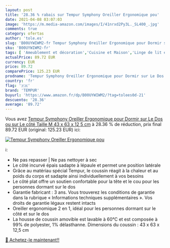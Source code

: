```yaml
---
layout: post
title: '28.36 % rabais sur Tempur Symphony Oreiller Ergonomique pou'
date: 2021-04-08 03:07:03
image: 'https://m.media-amazon.com/images/I/41nrxd2Py3L._SL400_.jpg'
comments: true
category: ofertas
author: 'tole.es'
slug: 'B00UYWIWM2-fr Tempur Symphony Oreiller Ergonomique pour Dormir sur Le...'
sku: 'B00UYWIWM2-fr'
tags: [ 'Ameublement et décoration','Cuisine et Maison','Linge de lit et oreillers','Literie et linge de maison','Oreillers','Oreillers ergonomiques pour la nuque','tempur', ]
actualPrice: 89.72 EUR
currency: EUR
price: 89.72
comparePrice: 125.23 EUR
prodname: 'Tempur Symphony Oreiller Ergonomique pour Dormir sur Le Dos ou sur Le côté Taille M 43 x 63 x 12 5 cm'
country: 'fr'
flag: '🇫🇷'
brand: 'TEMPUR'
buyurl: 'https://www.amazon.fr/dp/B00UYWIWM2/?tag=tolees0d-21'
descuento: '28.36'
average: '89.72'
---
```


Vous avez [Tempur Symphony Oreiller Ergonomique pour Dormir sur Le Dos ou sur Le côté Taille M 43 x 63 x 12 5 cm](https://www.amazon.fr/dp/B00UYWIWM2/?tag=tolees0d-21)  à  28.36 % de réduction, prix final  89.72 EUR (original: 125.23 EUR) ici:

[![Tempur Symphony Oreiller Ergonomique pou](https://m.media-amazon.com/images/I/41nrxd2Py3L._SL400_.jpg)](https://www.amazon.fr/dp/B00UYWIWM2/?tag=tolees0d-21)

ℹ️:

- Ne pas repasser | Ne pas nettoyer à sec
- Le côté incurvé épais sadapte à lépaule et permet une position latérale
- Grâce au matériau spécial Tempur, le coussin réagit à la chaleur et au poids du corps et sadapte ainsi individuellement à vos besoins
- Le côté plat offre un soutien confortable pour la tête et le cou pour les personnes dormant sur le dos
- Garantie fabricant : 3 ans. Vous trouverez les conditions de garantie dans la rubrique « Informations techniques supplémentaires ». Vos droits de garantie légaux restent intacts
- Oreiller ergonomique 2 en 1, idéal pour les personnes dormant sur le côté et sur le dos
- La housse de coussin amovible est lavable à 60°C et est composée à 99% de polyester, 1% délasthanne. Dimensions du coussin : 43 x 63 x 12,5 cm

[🛒 Achetez-le maintenant!!](https://www.amazon.fr/dp/B00UYWIWM2/?tag=tolees0d-21)
